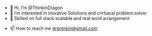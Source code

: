 - 👋 Hi, I’m @ThinkinDragon
- 👀 I’m interested in inovative Solutions and crirtiacal problem solver 
- 💼 Skilled on full stack scalable and real word arrangement
<!---
- 🌱 I’m currently learning ...
- 💞️ I’m looking to collaborate on ...
--->
- 📫 How to reach me drgntnkin@gmail.com

<!---
ThinkinDragon/ThinkinDragon is a ✨ special ✨ repository because its `README.md` (this file) appears on your GitHub profile.
You can click the Preview link to take a look at your changes.
--->
